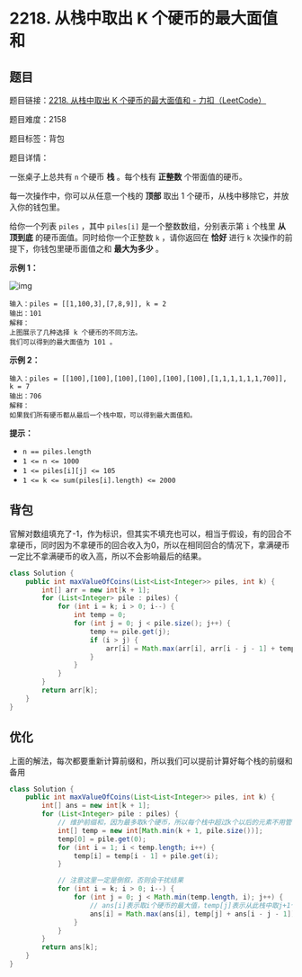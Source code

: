 # 2218. 从栈中取出 K 个硬币的最大面值和

## 题目

题目链接：[2218. 从栈中取出 K 个硬币的最大面值和 - 力扣（LeetCode）](https://leetcode.cn/problems/maximum-value-of-k-coins-from-piles/description/)

题目难度：2158

题目标签：背包

题目详情：

一张桌子上总共有 `n` 个硬币 **栈** 。每个栈有 **正整数** 个带面值的硬币。

每一次操作中，你可以从任意一个栈的 **顶部** 取出 1 个硬币，从栈中移除它，并放入你的钱包里。

给你一个列表 `piles` ，其中 `piles[i]` 是一个整数数组，分别表示第 `i` 个栈里 **从顶到底** 的硬币面值。同时给你一个正整数 `k` ，请你返回在 **恰好** 进行 `k` 次操作的前提下，你钱包里硬币面值之和 **最大为多少** 。

**示例 1：**

![img](https://assets.leetcode.com/uploads/2019/11/09/e1.png)

```
输入：piles = [[1,100,3],[7,8,9]], k = 2
输出：101
解释：
上图展示了几种选择 k 个硬币的不同方法。
我们可以得到的最大面值为 101 。
```

**示例 2：**

```
输入：piles = [[100],[100],[100],[100],[100],[100],[1,1,1,1,1,1,700]], k = 7
输出：706
解释：
如果我们所有硬币都从最后一个栈中取，可以得到最大面值和。
```

**提示：**

- `n == piles.length`
- `1 <= n <= 1000`
- `1 <= piles[i][j] <= 105`
- `1 <= k <= sum(piles[i].length) <= 2000`



## 背包

官解对数组填充了-1，作为标识，但其实不填充也可以，相当于假设，有的回合不拿硬币，同时因为不拿硬币的回合收入为0，所以在相同回合的情况下，拿满硬币一定比不拿满硬币的收入高，所以不会影响最后的结果。

``` java
class Solution {
    public int maxValueOfCoins(List<List<Integer>> piles, int k) {
        int[] arr = new int[k + 1];
        for (List<Integer> pile : piles) {
            for (int i = k; i > 0; i--) {
                int temp = 0;
                for (int j = 0; j < pile.size(); j++) {
                    temp += pile.get(j);
                    if (i > j) {
                        arr[i] = Math.max(arr[i], arr[i - j - 1] + temp);
                    }
                }
            }
        }
        return arr[k];
    }
}
```



## 优化

上面的解法，每次都要重新计算前缀和，所以我们可以提前计算好每个栈的前缀和备用

``` java
class Solution {
    public int maxValueOfCoins(List<List<Integer>> piles, int k) {
        int[] ans = new int[k + 1];
        for (List<Integer> pile : piles) {
            // 维护前缀和，因为最多取k个硬币，所以每个栈中超过k个以后的元素不用管
            int[] temp = new int[Math.min(k + 1, pile.size())];
            temp[0] = pile.get(0);
            for (int i = 1; i < temp.length; i++) {
                temp[i] = temp[i - 1] + pile.get(i);
            }

            // 注意这里一定是倒叙，否则会干扰结果
            for (int i = k; i > 0; i--) {
                for (int j = 0; j < Math.min(temp.length, i); j++) {
                    // ans[i]表示取i个硬币的最大值，temp[j]表示从此栈中取j+1个硬币的值
                    ans[i] = Math.max(ans[i], temp[j] + ans[i - j - 1]);
                }
            }
        }
        return ans[k];
    }
}
```

